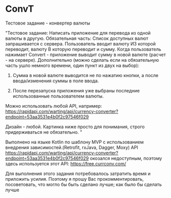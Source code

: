 # ConvT
Тестовое задание - конвертер валюты

"Тестовое задание:
Написать приложение для перевода из одной валюты в другую. 
Обязательная часть:
Список доступных валют запрашивается с сервера.
Пользователь вводит валюту ИЗ которой переводит, валюту В которую переводит и сумму. Когда пользователь нажимает Convert - приложение выводит сумму в новой валюте (расчет - на сервере).
Дополнительно (можно сделать если на обязательную часть ушло немного времени, один пункт из двух на выбор):

  1.  Сумма в новой валюте выводится не по нажатию кнопки, а после ввода/изменения суммы в поле ввода.

  1. После перезапуска приложения уже выбраны последние использованные пользователем валюты.


Можно использовать любой API, например:
https://rapidapi.com/warting/api/currency-converter?endpoint=53aa3531e4b0f2c97546f029

Дизайн - любой. Картинка ниже просто для понимания, строго придерживаться не обязательно. "

 Выполнено на языке Kotlin по шаблону MVP c использованием внедрения зависимостей.(Retrofit, rxJava, Dagger, Moxy)
 API https://rapidapi.com/warting/api/currency-converter?endpoint=53aa3531e4b0f2c97546f029 окозался недоступным, поэтому здесь
 используется этот API:  https://free.currconv.com/

Для выполнения этого задания потребовалось затратить время и приложить усилия. Поэтому я прошу Вас прокомментировать, посоветовать, что  могло бы быть сделано лучше; как было бы сделать лучше
